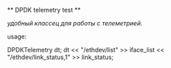 ** DPDK telemetry test
**

_удобный классец для работы с телеметрией._

usage: 
   
   DPDKTelemetry dt;
   dt << "/ethdev/list" >> iface_list << "/ethdev/link_status,1" >> link_status;

   
